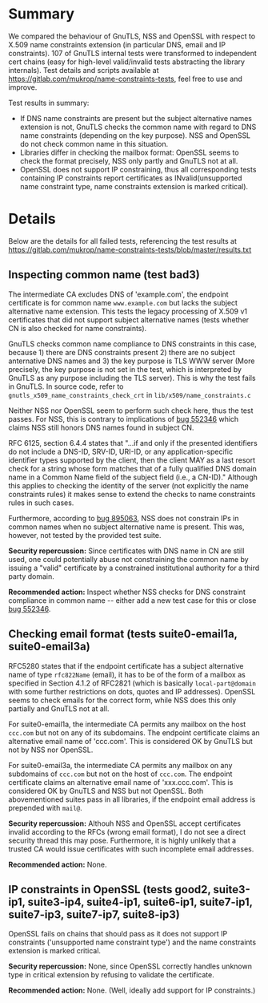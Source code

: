 # Summary

We compared the behaviour of GnuTLS, NSS and OpenSSL with respect to X.509 name constraints extension (in particular DNS, email and IP constraints). 107 of GnuTLS internal tests were transformed to independent cert chains (easy for high-level valid/invalid tests abstracting the library internals). Test details and scripts available at https://gitlab.com/mukrop/name-constraints-tests, feel free to use and improve.

Test results in summary:
* If DNS name constraints are present but the subject alternative names extension is not, GnuTLS checks the common name with regard to DNS name constraints (depending on the key purpose). NSS and OpenSSL do not check common name in this situation.
* Libraries differ in checking the mailbox format: OpenSSL seems to check the format precisely, NSS only partly and GnuTLS not at all.
* OpenSSL does not support IP constraining, thus all corresponding tests containing IP constraints report certificates as INvalid(unsupported name constraint type, name constraints extension is marked critical).

# Details

Below are the details for all failed tests, referencing the test results at https://gitlab.com/mukrop/name-constraints-tests/blob/master/results.txt

## Inspecting common name (test bad3)

The intermediate CA excludes DNS of 'example.com', the endpoint certificate is for common name `www.example.com` but lacks the subject alternative name extension. This tests the legacy processing of X.509 v1 certificates that did not support subject alternative names (tests whether CN is also checked for name constraints).

GnuTLS checks common name compliance to DNS constraints in this case, because 1) there are DNS constraints present 2) there are no subject anternative DNS names and 3) the key purpose is TLS WWW server (More precisely, the key purpose is not set in the test, which is interpreted by GnuTLS as any purpose including the TLS server). This is why the test fails in GnuTLS. In source code, refer to `gnutls_x509_name_constraints_check_crt` in `lib/x509/name_constraints.c`

Neither NSS nor OpenSSL seem to perform such check here, thus the test passes. For NSS, this is contrary to implications of [bug 552346](https://bugzilla.mozilla.org/show_bug.cgi?id=552346) which claims NSS still honors DNS names found in subject CN.

RFC 6125, section 6.4.4 states that "...if and only if the presented identifiers do not include a DNS-ID, SRV-ID, URI-ID, or any application-specific identifier types supported by the client, then the client MAY as a last resort check for a string whose form matches that of a fully qualified DNS domain name in a Common Name field of the subject field (i.e., a CN-ID)." Although this applies to checking the identity of the server (not explicitly the name constraints rules) it makes sense to extend the checks to name constraints rules in such cases.

Furthermore, according to [bug 895063](https://bugzilla.mozilla.org/show_bug.cgi?id=895063), NSS does not constrain IPs in common names when no subject alternative name is present. This was, however, not tested by the provided test suite.

**Security repercussion:** Since certificates with DNS name in CN are still used, one could potentially abuse not constraining the common name by issuing a "valid" certificate by a constrained institutional authority for a third party domain.

**Recommended action:** Inspect whether NSS checks for DNS constraint compliance in common name -- either add a new test case for this or close [bug 552346](https://bugzilla.mozilla.org/show_bug.cgi?id=552346).

## Checking email format (tests suite0-email1a, suite0-email3a)

RFC5280 states that if the endpoint certificate has a subject alternative name of type `rfc822Name` (email), it has to be of the form of a mailbox as specified in Section 4.1.2 of RFC2821 (which is basically `local-part@domain` with some further restrictions on dots, quotes and IP addresses). OpenSSL seems to check emails for the correct form, while NSS does this only partially and GnuTLS not at all.

For suite0-email1a, the intermediate CA permits any mailbox on the host `ccc.com` but not on any of its subdomains. The endpoint certificate claims an alternative email name of 'ccc.com'. This is considered OK by GnuTLS but not by NSS nor OpenSSL.

For suite0-email3a, the intermediate CA permits any mailbox on any subdomains of `ccc.com` but not on the host of `ccc.com`. The endpoint certificate claims an alternative email name of 'xxx.ccc.com'. This is considered OK by GnuTLS and NSS but not OpenSSL. Both abovementioned suites pass in all libraries, if the endpoint email address is prepended with `mail@`.

**Security repercussion:** Althouh NSS and OpenSSL accept certificates invalid according to the RFCs (wrong email format), I do not see a direct security thread this may pose. Furthermore, it is highly unlikely that a trusted CA would issue certificates with such incomplete email addresses.

**Recommended action:** None.

## IP constraints in OpenSSL (tests good2, suite3-ip1, suite3-ip4, suite4-ip1, suite6-ip1, suite7-ip1, suite7-ip3, suite7-ip7, suite8-ip3)

OpenSSL fails on chains that should pass as it does not support IP constraints ('unsupported name constraint type') and the name constraints extension is marked critical.

**Security repercussion:** None, since OpenSSL correctly handles unknown type in critical extension by refusing to validate the certificate.

**Recommended action:** None. (Well, ideally add support for IP constraints.)
